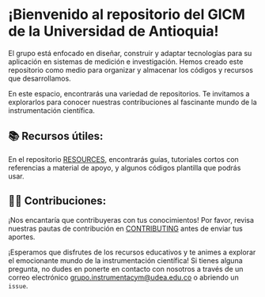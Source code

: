 # ¡Bienvenido al repositorio del GICM de la Universidad de Antioquia!

El grupo está enfocado en diseñar, construir y adaptar tecnologías para su aplicación en sistemas de medición e investigación. Hemos creado este repositorio como medio para organizar y almacenar los códigos y recursos que desarrollamos.

En este espacio, encontrarás una variedad de repositorios. Te invitamos a explorarlos para conocer nuestras contribuciones al fascinante mundo de la instrumentación científica.

## 📚 Recursos útiles:
En el repositorio [RESOURCES](https://github.com/GICM-UdeA/RESOURCES), encontrarás guías, tutoriales cortos con referencias a material de apoyo, y algunos códigos plantilla que podrás usar.

## 👩‍💻 Contribuciones:
¡Nos encantaría que contribuyeras con tus conocimientos! Por favor, revisa nuestras pautas de contribución en [CONTRIBUTING](https://github.com/GICM-UdeA/.github/blob/main/CONTRIBUTING.md) antes de enviar tus aportes. 

¡Esperamos que disfrutes de los recursos educativos y te animes a explorar el emocionante mundo de la instrumentación científica! Si tienes alguna pregunta, no dudes en ponerte en contacto con nosotros a través de un correo electrónico [grupo.instrumentacym@udea.edu.co](grupo.instrumentacym@udea.edu.co) o abriendo un `issue`. 
